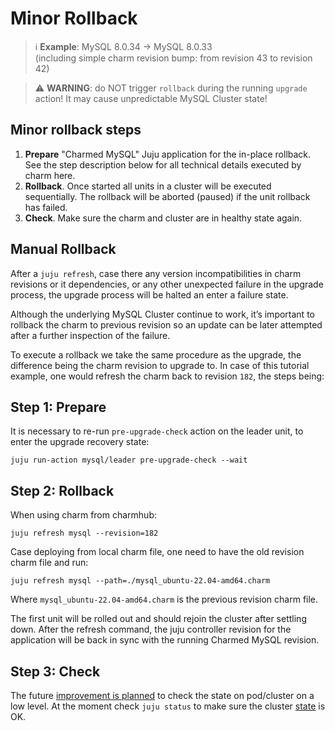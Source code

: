 # Minor Rollback

> :information_source: **Example**: MySQL 8.0.34 -> MySQL 8.0.33<br/>
(including simple charm revision bump: from revision 43 to revision 42)

> :warning: **WARNING**: do NOT trigger `rollback` during the running `upgrade` action! It may cause unpredictable MySQL Cluster state!

## Minor rollback steps

1. **Prepare** "Charmed MySQL" Juju application for the in-place rollback. See the step description below for all technical details executed by charm here.
2. **Rollback**. Once started all units in a cluster will be executed sequentially. The rollback will be aborted (paused) if the unit rollback has failed.
3. **Check**. Make sure the charm and cluster are in healthy state again.

## Manual Rollback

After a `juju refresh`, case there any version incompatibilities in charm revisions or it dependencies, or any other unexpected failure in the upgrade process, the upgrade process will be halted an enter a failure state.

Although the underlying MySQL Cluster continue to work, it’s important to rollback the charm to previous revision so an update can be later attempted after a further inspection of the failure.

To execute a rollback we take the same procedure as the upgrade, the difference being the charm revision to upgrade to. In case of this tutorial example, one would refresh the charm back to revision `182`, the steps being:

## Step 1: Prepare

It is necessary to re-run `pre-upgrade-check` action on the leader unit, to enter the upgrade recovery state:

```
juju run-action mysql/leader pre-upgrade-check --wait
```

## Step 2: Rollback

When using charm from charmhub:

```
juju refresh mysql --revision=182
```

Case deploying from local charm file, one need to have the old revision charm file and run:

```
juju refresh mysql --path=./mysql_ubuntu-22.04-amd64.charm
```

Where `mysql_ubuntu-22.04-amd64.charm` is the previous revision charm file.

The first unit will be rolled out and should rejoin the cluster after settling down. After the refresh command, the juju controller revision for the application will be back in sync with the running Charmed MySQL revision.

## Step 3: Check

The future [improvement is planned](https://warthogs.atlassian.net/browse/DPE-2621) to check the state on pod/cluster on a low level. At the moment check `juju status` to make sure the cluster [state](/t/10624) is OK.